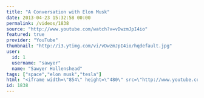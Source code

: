 ```yaml
---
title: "A Conversation with Elon Musk"
date: 2013-04-23 15:32:58 00:00
permalink: /videos/1838
source: "http://www.youtube.com/watch?v=vDwzmJpI4io"
featured: true
provider: "YouTube"
thumbnail: "http://i3.ytimg.com/vi/vDwzmJpI4io/hqdefault.jpg"
user:
  id: 1
  username: "sawyer"
  name: "Sawyer Hollenshead"
tags: ["space","elon musk","tesla"]
html: "<iframe width=\"854\" height=\"480\" src=\"http://www.youtube.com/embed/vDwzmJpI4io?wmode=transparent&feature=oembed\" frameborder=\"0\" allowfullscreen></iframe>"
id: 1838
---
```


